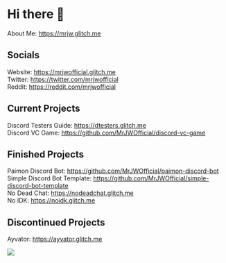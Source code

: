 # Hi there 👋
About Me: https://mrjw.glitch.me

## Socials 
Website: https://mrjwofficial.glitch.me <br />
Twitter: https://twitter.com/mrjwofficial <br />
Reddit: https://reddit.com/mrjwofficial <br />

## Current Projects
Discord Testers Guide: https://dtesters.glitch.me <br />
Discord VC Game: https://github.com/MrJWOfficial/discord-vc-game

## Finished Projects
Paimon Discord Bot: https://github.com/MrJWOfficial/paimon-discord-bot <br />
Simple Discord Bot Template: https://github.com/MrJWOfficial/simple-discord-bot-template <br />
No Dead Chat: https://nodeadchat.glitch.me <br />
No IDK: https://noidk.glitch.me

## Discontinued Projects
Ayvator: https://ayvator.glitch.me

<img src="https://github-readme-stats.vercel.app/api?username=MrJWOfficial&&show_icons=true&title_color=ffffff&icon_color=bb2acf&text_color=daf7dc&bg_color=151515">
